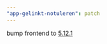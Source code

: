 ```yaml
---
"app-gelinkt-notuleren": patch
---
```


bump frontend to [5.12.1](https://github.com/lblod/frontend-gelinkt-notuleren/releases/tag/v5.12.1)
